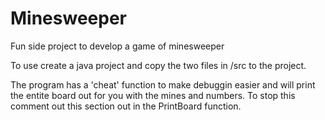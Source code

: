 # Minesweeper
Fun side project to develop a game of minesweeper

To use create a java project and copy the two files in /src to the project.

The program has a 'cheat' function to make debuggin easier and will print the entite board out for you with the mines and numbers. 
To stop this comment out this section out in the PrintBoard function.

